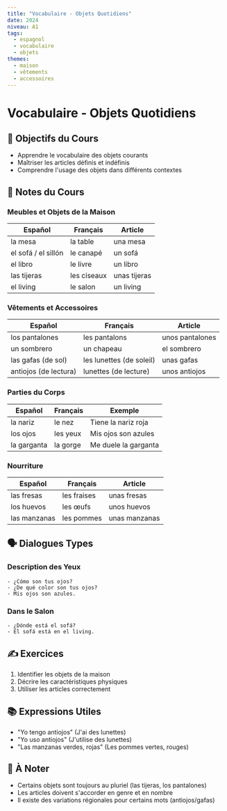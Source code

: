 ```yaml
---
title: "Vocabulaire - Objets Quotidiens"
date: 2024
niveau: A1
tags:
  - espagnol
  - vocabulaire
  - objets
themes:
  - maison
  - vêtements
  - accessoires
---
```


# Vocabulaire - Objets Quotidiens

## 🎯 Objectifs du Cours
- Apprendre le vocabulaire des objets courants
- Maîtriser les articles définis et indéfinis
- Comprendre l'usage des objets dans différents contextes

## 📝 Notes du Cours

### Meubles et Objets de la Maison
| Español | Français | Article |
|---------|----------|----------|
| la mesa | la table | una mesa |
| el sofá / el sillón | le canapé | un sofá |
| el libro | le livre | un libro |
| las tijeras | les ciseaux | unas tijeras |
| el living | le salon | un living |

### Vêtements et Accessoires
| Español | Français | Article |
|---------|----------|----------|
| los pantalones | les pantalons | unos pantalones |
| un sombrero | un chapeau | el sombrero |
| las gafas (de sol) | les lunettes (de soleil) | unas gafas |
| antiojos (de lectura) | lunettes (de lecture) | unos antiojos |

### Parties du Corps
| Español | Français | Exemple |
|---------|----------|----------|
| la nariz | le nez | Tiene la nariz roja |
| los ojos | les yeux | Mis ojos son azules |
| la garganta | la gorge | Me duele la garganta |

### Nourriture
| Español | Français | Article |
|---------|----------|----------|
| las fresas | les fraises | unas fresas |
| los huevos | les œufs | unos huevos |
| las manzanas | les pommes | unas manzanas |

## 🗣️ Dialogues Types

### Description des Yeux
```español
- ¿Cómo son tus ojos?
- ¿De qué color son tus ojos?
- Mis ojos son azules.
```

### Dans le Salon
```español
- ¿Dónde está el sofá?
- El sofá está en el living.
```

## ✍️ Exercices
1. Identifier les objets de la maison
2. Décrire les caractéristiques physiques
3. Utiliser les articles correctement

## 📚 Expressions Utiles
- "Yo tengo antiojos" (J'ai des lunettes)
- "Yo uso antiojos" (J'utilise des lunettes)
- "Las manzanas verdes, rojas" (Les pommes vertes, rouges)

## 📌 À Noter
- Certains objets sont toujours au pluriel (las tijeras, los pantalones)
- Les articles doivent s'accorder en genre et en nombre
- Il existe des variations régionales pour certains mots (antiojos/gafas)
